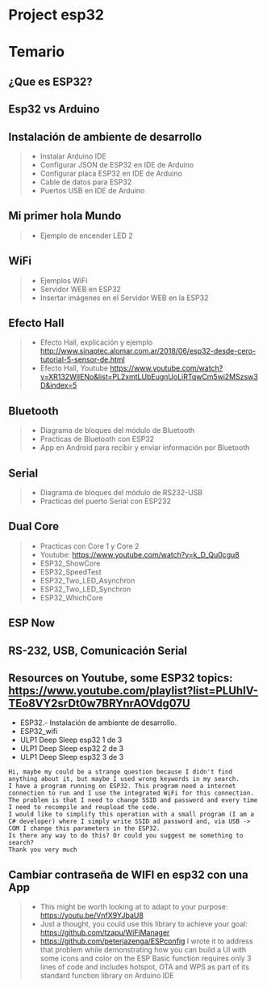 # Project esp32 

# Temario

## ¿Que es ESP32?

## Esp32 vs Arduino

## Instalación de ambiente de desarrollo
>   - Instalar Arduino IDE
>   - Configurar JSON de ESP32 en IDE de Arduino
>   - Configurar placa ESP32 en IDE de Arduino
>   - Cable de datos para ESP32
>   - Puertos USB en IDE de Arduino

## Mi primer hola Mundo
>   - Ejemplo de encender LED 2

## WiFi 
>   - Ejemplos WiFi
>   - Servidor WEB en ESP32
>   - Insertar imágenes en el Servidor WEB en la ESP32

## Efecto Hall
>   - Efecto Hall, explicación y ejemplo http://www.sinaptec.alomar.com.ar/2018/06/esp32-desde-cero-tutorial-5-sensor-de.html
>   - Efecto Hall, Youtube https://www.youtube.com/watch?v=XR132WlIENo&list=PL2xmtLUbEugnUoLiRTqwCm5wi2MSzsw3D&index=5

## Bluetooth
>   - Diagrama de bloques del módulo de Bluetooth
>   - Practicas de Bluetooth con ESP32
>   - App en Android para recibir y enviar información por Bluetooth

## Serial
>   - Diagrama de bloques del módulo de RS232-USB
>   - Practicas del puerto Serial con ESP232

## Dual Core 
>   - Practicas con Core 1 y Core 2
>   - Youtube: https://www.youtube.com/watch?v=k_D_Qu0cgu8
>   - ESP32_ShowCore
>   - ESP32_SpeedTest
>   - ESP32_Two_LED_Asynchron
>   - ESP32_Two_LED_Synchron
>   - ESP32_WhichCore

## ESP Now
## RS-232, USB, Comunicación Serial

## Resources on Youtube, some ESP32 topics: https://www.youtube.com/playlist?list=PLUhIV-TEo8VY2srDt0w7BRYnrAOVdg07U
* ESP32.- Instalación de ambiente de desarrollo.
* ESP32_wifi
* ULP1 Deep Sleep esp32 1 de 3
* ULP1 Deep Sleep esp32 2 de 3
* ULP1 Deep Sleep esp32 3 de 3

```
Hi, maybe my could be a strange question because I didn't find anything about it, but maybe I used wrong keywords in my search.
I have a program running on ESP32. This program need a internet connection to run and I use the integrated WiFi for this connection.
The problem is that I need to change SSID and password and every time I need to recompile and reupload the code.
I would like to simplify this operation with a small program (I am a C# developer) where I simply write SSID ad password and, via USB -> COM I change this parameters in the ESP32.
Is there any way to do this? Or could you suggest me something to search?
Thank you very much
``` 

## Cambiar contraseña de WIFI en esp32 con una App
>   - This might be worth looking at to adapt to your purpose: https://youtu.be/VnfX9YJbaU8
>   - Just a thought, you could use this library to achieve your goal: https://github.com/tzapu/WiFiManager
>   - https://github.com/peterjazenga/ESPconfig I wrote it to address that problem while demonstrating how you can build a UI with some icons and color on the ESP Basic function requires only 3 lines of code and includes hotspot, OTA and WPS as part of its standard function library on Arduino IDE


